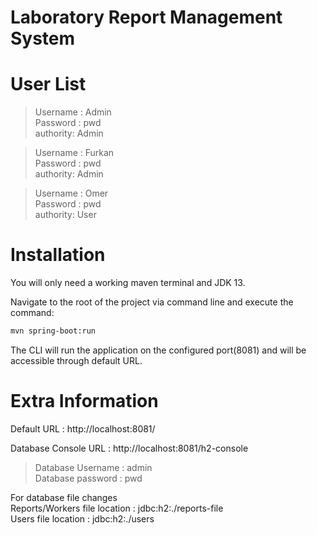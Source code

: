 # Laboratory Report Management System

# User List

> Username : Admin     
> Password : pwd  
> authority: Admin   

> Username : Furkan  
> Password : pwd  
> authority: Admin  

> Username : Omer  
> Password : pwd  
> authority: User  

# Installation

You will only need a working maven terminal and JDK 13.

Navigate to the root of the project via command line and execute the command:
```sh
mvn spring-boot:run
```

The CLI will run the application on the configured port(8081) and will be accessible through default URL.

# Extra Information

Default URL : http://localhost:8081/

Database Console URL : http://localhost:8081/h2-console

> Database Username : admin  
> Database password : pwd 

For database file changes  
Reports/Workers file location : jdbc:h2:./reports-file  
Users file location : jdbc:h2:./users
